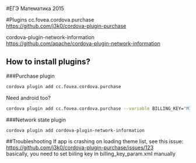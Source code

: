 #ЕГЭ Математика 2015

#Plugins
cc.fovea.cordova.purchase<br>
https://github.com/j3k0/cordova-plugin-purchase

cordova-plugin-network-information<br>
https://github.com/apache/cordova-plugin-network-information

## How to install plugins?

###Purchase plugin

```sh
cordova plugin add cc.fovea.cordova.purchase
```

Need android too?

```sh
cordova plugin add cc.fovea.cordova.purchase --variable BILLING_KEY="MIIB...AQAB"
```

###Network state plugin
```sh
cordova plugin add cordova-plugin-network-information
```

##Troubleshooting
If app is crashing on loading theme list, see this issue:<br>
https://github.com/j3k0/cordova-plugin-purchase/issues/123  <br>
basically, you need to set biiling key in billing_key_param.xml manually
